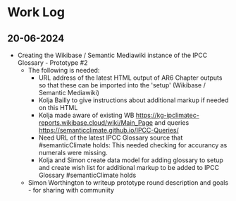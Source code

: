 # Work Log

## 20-06-2024

 - Creating the Wikibase / Semantic Mediawiki instance of the IPCC Glossary - Prototype #2
   - The following is needed:
     - URL address of the latest HTML output of AR6 Chapter outputs so that these can be imported into the 'setup' (Wikibase / Semantic Mediawiki)
     - Kolja Bailly to give instructions about additional markup if needed on this HTML
     - Kolja made aware of existing WB https://kg-ipclimatec-reports.wikibase.cloud/wiki/Main_Page and queries https://semanticclimate.github.io/IPCC-Queries/
     - Need URL of the latest IPCC Glossary source that #semanticClimate holds: This needed checking for accurancy as numerals were missing.
     - Kolja and Simon create data model for adding glossary to setup and create wish list for additional markup to be added to IPCC Glossary #semanticClimate holds
   - Simon Worthington to writeup prototype round description and goals - for sharing with communiity
    
